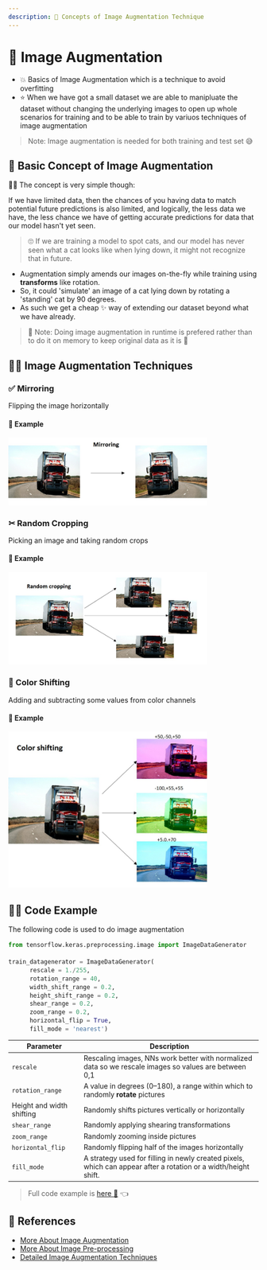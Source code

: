 ```yaml
---
description: 🤡 Concepts of Image Augmentation Technique
---
```


# 🤡 Image Augmentation
- 💥 Basics of Image Augmentation which is a technique to avoid overfitting
- ⭐ When we have got a small dataset we are able to manipluate the dataset without changing the underlying images to open up whole scenarios for training and to be able to train by variuos techniques of image augmentation 

> Note: Image augmentation is needed for both training and test set 😅

## 🚩 Basic Concept of Image Augmentation

👩‍🏫 The concept is very simple though:

If we have limited data, then the chances of you having data to match potential future predictions is also limited, and logically, the less data we have, the less chance we have of getting accurate predictions for data that our model hasn't yet seen.

> 🙄 If we are training a model to spot cats, and our model has never seen what a cat looks like when lying down, it might not recognize that in future.

- Augmentation simply amends our images on-the-fly while training using **transforms** like rotation. 
- So, it could 'simulate' an image of a cat lying down by rotating a 'standing' cat by 90 degrees. 
- As such we get a cheap :sparkles: way of extending our dataset beyond what we have already.

> 🔎 Note: Doing image augmentation in runtime is prefered rather than to do it on memory to keep original data as it is 🤔


## 🤸‍♀️ Image Augmentation Techniques
### ✅ Mirroring 
Flipping the image horizontally

#### 🚀 Example
<img src="../res/Mirroring.jpg" width="400"  />


### ✂ Random Cropping 
Picking an image and taking random crops

#### 🚀 Example
<img src="../res/Cropping.jpg" width="400"  />

### 🎨 Color Shifting 
Adding and subtracting some values from color channels

#### 🚀 Example
<img src="../res/ColorShifting.jpg" width="400"  />


## 👩‍💻 Code Example

The following code is used to do image augmentation

```python
from tensorflow.keras.preprocessing.image import ImageDataGenerator

train_datagenerator = ImageDataGenerator(
      rescale = 1./255,
      rotation_range = 40,
      width_shift_range = 0.2,
      height_shift_range = 0.2,
      shear_range = 0.2,
      zoom_range = 0.2,
      horizontal_flip = True,
      fill_mode = 'nearest')
```

| Parameter       | Description   |
| --------------- |---------------|
| `rescale` | Rescaling images, NNs work better with normalized data so we rescale images so values are between 0,1 |
| `rotation_range` | A value in degrees (0–180), a range within which to randomly **rotate** pictures    |
| Height and width shifting |  Randomly shifts pictures vertically or horizontally |
| `shear_range` | Randomly applying shearing transformations |
| `zoom_range` | Randomly zooming inside pictures |
| `horizontal_flip` | Randomly flipping half of the images horizontally |
|  `fill_mode` | A strategy used for filling in newly created pixels, which can appear after a rotation or a width/height shift. |


> Full code example is [here 🐾](./0-ImageAugmentation.ipynb) 👈

## 🧐 References
* [More About Image Augmentation](https://github.com/keras-team/keras-preprocessing)
* [More About Image Pre-processing](https://keras.io/preprocessing/image/)
* [Detailed Image Augmentation Techniques](http://datahacker.rs/020-cnn-data-augmentations/)


